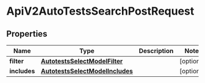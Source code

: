 

# ApiV2AutoTestsSearchPostRequest


## Properties

| Name | Type | Description | Notes |
|------------ | ------------- | ------------- | -------------|
|**filter** | [**AutotestsSelectModelFilter**](AutotestsSelectModelFilter.md) |  |  [optional] |
|**includes** | [**AutotestsSelectModelIncludes**](AutotestsSelectModelIncludes.md) |  |  [optional] |



